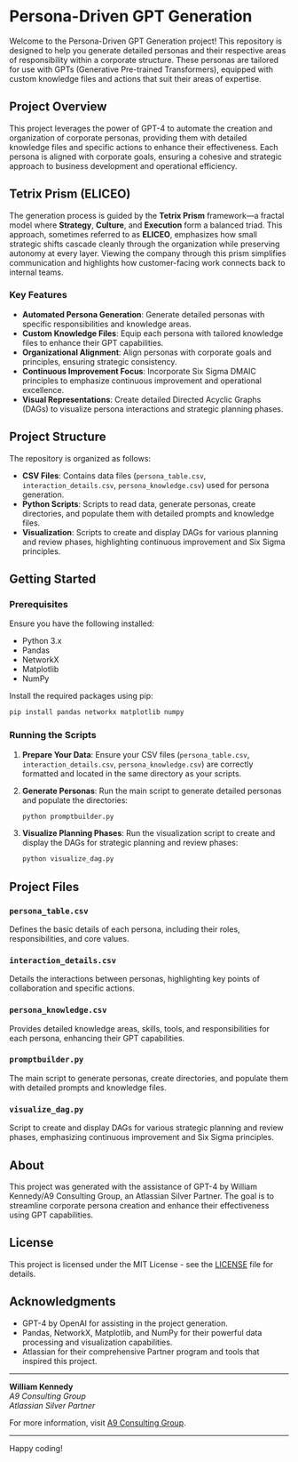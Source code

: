 # Persona-Driven GPT Generation

Welcome to the Persona-Driven GPT Generation project! This repository is designed to help you generate detailed personas and their respective areas of responsibility within a corporate structure. These personas are tailored for use with GPTs (Generative Pre-trained Transformers), equipped with custom knowledge files and actions that suit their areas of expertise.

## Project Overview

This project leverages the power of GPT-4 to automate the creation and organization of corporate personas, providing them with detailed knowledge files and specific actions to enhance their effectiveness. Each persona is aligned with corporate goals, ensuring a cohesive and strategic approach to business development and operational efficiency.

## Tetrix Prism (ELICEO)

The generation process is guided by the **Tetrix Prism** framework—a fractal model where **Strategy**, **Culture**, and **Execution** form a balanced triad. This approach, sometimes referred to as **ELICEO**, emphasizes how small strategic shifts cascade cleanly through the organization while preserving autonomy at every layer. Viewing the company through this prism simplifies communication and highlights how customer-facing work connects back to internal teams.

### Key Features

- **Automated Persona Generation**: Generate detailed personas with specific responsibilities and knowledge areas.
- **Custom Knowledge Files**: Equip each persona with tailored knowledge files to enhance their GPT capabilities.
- **Organizational Alignment**: Align personas with corporate goals and principles, ensuring strategic consistency.
- **Continuous Improvement Focus**: Incorporate Six Sigma DMAIC principles to emphasize continuous improvement and operational excellence.
- **Visual Representations**: Create detailed Directed Acyclic Graphs (DAGs) to visualize persona interactions and strategic planning phases.

## Project Structure

The repository is organized as follows:

- **CSV Files**: Contains data files (`persona_table.csv`, `interaction_details.csv`, `persona_knowledge.csv`) used for persona generation.
- **Python Scripts**: Scripts to read data, generate personas, create directories, and populate them with detailed prompts and knowledge files.
- **Visualization**: Scripts to create and display DAGs for various planning and review phases, highlighting continuous improvement and Six Sigma principles.

## Getting Started

### Prerequisites

Ensure you have the following installed:

- Python 3.x
- Pandas
- NetworkX
- Matplotlib
- NumPy

Install the required packages using pip:

```bash
pip install pandas networkx matplotlib numpy
```

### Running the Scripts

1. **Prepare Your Data**: Ensure your CSV files (`persona_table.csv`, `interaction_details.csv`, `persona_knowledge.csv`) are correctly formatted and located in the same directory as your scripts.

2. **Generate Personas**: Run the main script to generate detailed personas and populate the directories:

   ```bash
   python promptbuilder.py
   ```

3. **Visualize Planning Phases**: Run the visualization script to create and display the DAGs for strategic planning and review phases:

   ```bash
   python visualize_dag.py
   ```

## Project Files

### `persona_table.csv`

Defines the basic details of each persona, including their roles, responsibilities, and core values.

### `interaction_details.csv`

Details the interactions between personas, highlighting key points of collaboration and specific actions.

### `persona_knowledge.csv`

Provides detailed knowledge areas, skills, tools, and responsibilities for each persona, enhancing their GPT capabilities.

### `promptbuilder.py`

The main script to generate personas, create directories, and populate them with detailed prompts and knowledge files.

### `visualize_dag.py`

Script to create and display DAGs for various strategic planning and review phases, emphasizing continuous improvement and Six Sigma principles.

## About

This project was generated with the assistance of GPT-4 by William Kennedy/A9 Consulting Group, an Atlassian Silver Partner. The goal is to streamline corporate persona creation and enhance their effectiveness using GPT capabilities.

## License

This project is licensed under the MIT License - see the [LICENSE](LICENSE) file for details.

## Acknowledgments

- GPT-4 by OpenAI for assisting in the project generation.
- Pandas, NetworkX, Matplotlib, and NumPy for their powerful data processing and visualization capabilities.
- Atlassian for their comprehensive Partner program and tools that inspired this project.

---

**William Kennedy**  
*A9 Consulting Group*  
*Atlassian Silver Partner*

For more information, visit [A9 Consulting Group](https://www.a9consultinggroup.com).

---

Happy coding!

